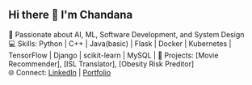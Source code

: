 ## Hi there 👋 I'm Chandana
🚀 Passionate about AI, ML, Software Development, and System Design  
💻 Skills: Python | C++ | Java(basic) | Flask | Docker | Kubernetes | TensorFlow | Django | scikit-learn | MySQL | 
📂 Projects: [Movie Recommender], [ISL Translator], [Obesity Risk Preditor]  
🌐 Connect: [LinkedIn](https://www.linkedin.com/in/chandu15/) | [Portfolio](https://chandanaportfoli.netlify.app/#)
